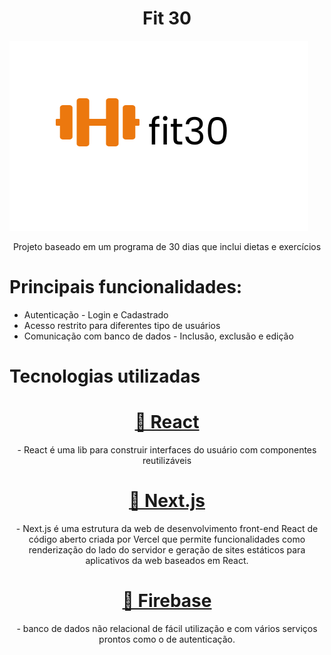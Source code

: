 <h1 align="center">Fit 30</h1>
<img src="https://github.com/joaomarccelino/fit30v1/blob/master/public/logo.svg"> 

<p align="center">Projeto baseado em um programa de 30 dias que inclui dietas e exercícios</p>

<h1> Principais funcionalidades: </h1>
<ul>
    <li>Autenticação - Login e Cadastrado </li>
    <li>Acesso restrito para diferentes tipo de usuários</li>
    <li>Comunicação com banco de dados - Inclusão, exclusão e edição</li>
</ul>

<h1> Tecnologias utilizadas </h1>

<h1 align="center">
    <a href="https://pt-br.reactjs.org/">🔗 React</a>
</h1>
<p align="center"> - React é uma lib para construir interfaces do usuário com componentes reutilizáveis</p>

<h1 align="center">
    <a href="https://nextjs.org/">🔗 Next.js</a>
</h1>
<p align="center"> - Next.js é uma estrutura da web de desenvolvimento front-end React de código aberto criada por Vercel que permite funcionalidades como renderização do lado do servidor e geração de sites estáticos para aplicativos da web baseados em React.</p>

<h1 align="center">
    <a href="https://firebase.google.com/"/>🔗 Firebase</a>
</h1>
<p align="center"> - banco de dados não relacional de fácil utilização e com vários serviços prontos como o de autenticação.</p>


